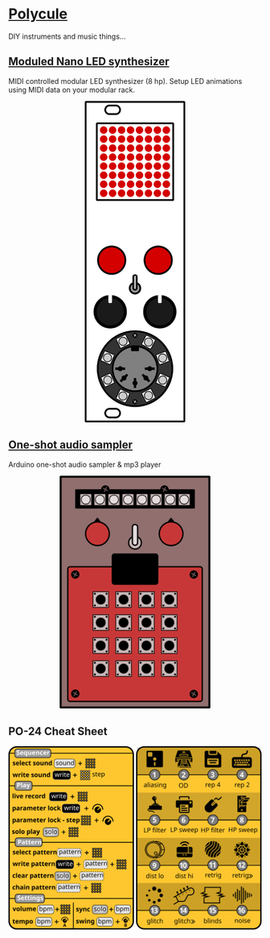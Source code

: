 # [Polycule](https://kbsezginel.github.io/polycule)
DIY instruments and music things...

## [Moduled Nano LED synthesizer](https://kbsezginel.github.io/moduled-nano)
MIDI controlled modular LED synthesizer (8 hp).
Setup LED animations using MIDI data on your modular rack.
<p align="center"><img src="assets/img/moduled-nano-front.png" width="200"></p>

## [One-shot audio sampler](https://kbsezginel.github.io/polycule/one-shot)
Arduino one-shot audio sampler &amp; mp3 player

<p align="center"><img src="assets/img/one-shot/polycule-one-shot-front.png" width="300"></p>

## PO-24 Cheat Sheet
<img src="assets/img/po24/PO-24-cheat-sheet.svg">
